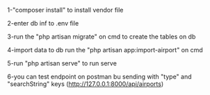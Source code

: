 1-"composer install" to install  vendor file

2-enter db inf to .env file

3-run the "php artisan migrate" on cmd to create the tables on db

4-import data to db run the "php artisan app:import-airport" on cmd 

5-run "php artisan serve" to run serve

6-you can test endpoint on postman bu sending with "type" and "searchString" keys (http://127.0.0.1:8000/api/airports)
